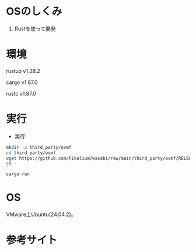 # OSのしくみ

1. Rustを使って開発

# 環境
rustup v1.28.2

cargo v1.87.0

rustc v1.87.0


# 実行
- 実行

```bash
mkdir -p third_party/ovmf
cd third_party/ovmf
wget https://github.com/hikalium/wasabi/raw/main/third_party/ovmf/RELEASEX64_OVMF.fd
cd -
```


```bash
cargo run
```

# OS
VMware上Ubuntu(24.04.2)。


# 参考サイト

